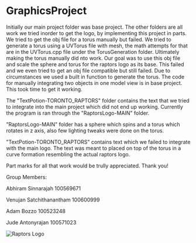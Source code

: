 # GraphicsProject

Initially our main project folder was base project. The other folders are all work we tried inorder to get the logo, by implementing this project in parts. We tried to get the obj file for a torus manually but failed. We tried to generate a torus using a UVTorus file with mesh, the math attempts for that are in the UVTorus.cpp file under the TorusGeneration folder. Ultimately making the torus manually did nto work. Our goal was to use this obj file and scale the sphere and torus for the raptors logo as its base. This failed and we even tried to get an obj file compatible but still failed. Due to circumstances we used a built in function to generate the torus. The code for manually integrating two objects in one model view is in base project. This took time to get it working. 

The "TextPotion-TORONTO_RAPTORS" folder contains the text that we tried to integrate into the main project which did not end up working. Currently the program is ran through the "RaptorsLogo-MAIN" folder. 

"RaptorsLogo-MAIN" folder has a sphere which spins and a torus which rotates in z axis, also few lighting tweaks were done on the torus.

"TextPotion-TORONTO_RAPTORS" contains text which we failed to integrate with the main logo. The text was meant to placed on top of the torus in a curve formation resembling the actual raptors logo.

Part marks for all that work would be trully appreciated. Thank you!

Group Members:

Abhiram Sinnarajah  100569671

Venujan Satchithanantham  100600999

Adam Bozzo  100523248

Jude Antonyrajan 100571023


![Raptors Logo](https://upload.wikimedia.org/wikipedia/en/thumb/3/36/Toronto_Raptors_logo.svg/1200px-Toronto_Raptors_logo.svg.png)
